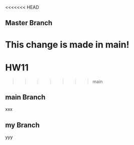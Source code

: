<<<<<<< HEAD
## Master Branch
This change is made in main!
=======
# HW11
>>>>>>> main

## main Branch
xxx

## my Branch
yyy